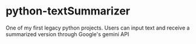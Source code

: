 # python-textSummarizer
One of my first legacy python projects. Users can input text and receive a summarized version through Google's gemini API
